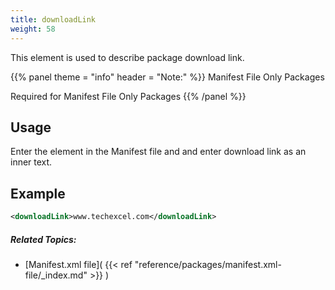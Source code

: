 ```yaml
---
title: downloadLink
weight: 58
---
```


This element is used to describe package download link.


{{% panel theme = "info" header = "Note:" %}}
Manifest File Only Packages

Required for Manifest File Only Packages
{{% /panel %}}
## Usage ##

Enter the element in the Manifest file and and enter download link as an inner text.

## Example ##


```xml
<downloadLink>www.techexcel.com</downloadLink>
```

##### Related Topics: #####
-  [Manifest.xml file]( {{< ref "reference/packages/manifest.xml-file/_index.md" >}} ) 
